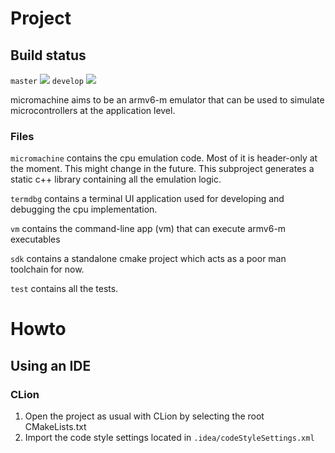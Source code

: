 # Project

## Build status

`master` ![](https://github.com/flavioroth/micromachine/workflows/MicroMachine%20CI/badge.svg?branch=master)
`develop` ![](https://github.com/flavioroth/micromachine/workflows/MicroMachine%20CI/badge.svg?branch=develop)

micromachine aims to be an armv6-m emulator that can be used to simulate
microcontrollers at the application level.

### Files
`micromachine` contains the cpu emulation code. Most of it is header-only at the
moment. This might change in the future. This subproject generates a static
c++ library containing all the emulation logic.

`termdbg` contains a terminal UI application used for
developing and debugging the cpu implementation.

`vm` contains the command-line app (vm) that can execute armv6-m executables

`sdk` contains a standalone cmake project which acts as a poor man
toolchain for now.

`test` contains all the tests.

# Howto

## Using an IDE

### CLion

1) Open the project as usual with CLion by selecting the root CMakeLists.txt
1) Import the code style settings located in `.idea/codeStyleSettings.xml`




